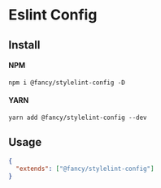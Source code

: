 # Eslint Config

## Install

#### NPM

```shell
npm i @fancy/stylelint-config -D
```

#### YARN

```shell
yarn add @fancy/stylelint-config --dev
```

## Usage

```json
{
  "extends": ["@fancy/stylelint-config"]
}
```

